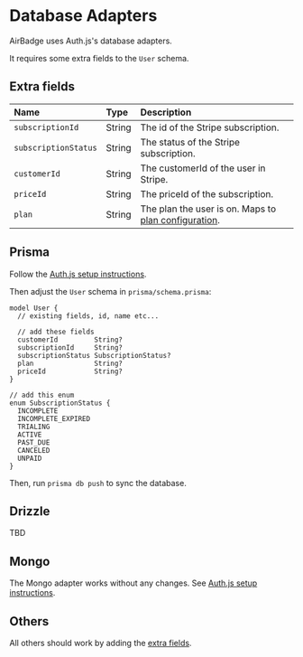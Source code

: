 # Database Adapters

AirBadge uses Auth.js's database adapters.

It requires some extra fields to the `User` schema.

## Extra fields

| Name                 | Type   | Description                                                                  |
| :------------------- | :----- | :--------------------------------------------------------------------------- |
| `subscriptionId`     | String | The id of the Stripe subscription.                                           |
| `subscriptionStatus` | String | The status of the Stripe subscription.                                       |
| `customerId`         | String | The customerId of the user in Stripe.                                        |
| `priceId`            | String | The priceId of the subscription.                                             |
| `plan`               | String | The plan the user is on. Maps to [plan configuration](/configuration#plans). |

## Prisma

Follow the [Auth.js setup instructions](https://authjs.dev/reference/adapter/mongodb).

Then adjust the `User` schema in `prisma/schema.prisma`:

```prisma
model User {
  // existing fields, id, name etc...

  // add these fields
  customerId         String?
  subscriptionId     String?
  subscriptionStatus SubscriptionStatus?
  plan               String?
  priceId            String?
}

// add this enum
enum SubscriptionStatus {
  INCOMPLETE
  INCOMPLETE_EXPIRED
  TRIALING
  ACTIVE
  PAST_DUE
  CANCELED
  UNPAID
}
```

Then, run `prisma db push` to sync the database.

## Drizzle

TBD

## Mongo

The Mongo adapter works without any changes.
See [Auth.js setup instructions](https://authjs.dev/reference/adapter/mongodb).

## Others

All others should work by adding the [extra fields](#extra-fields).
